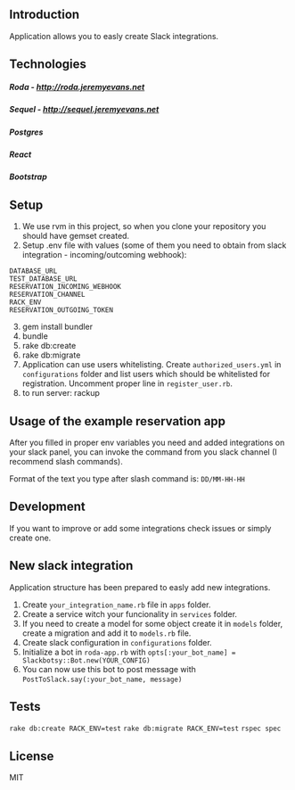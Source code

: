 ## Introduction

Application allows you to easly create Slack integrations.

## Technologies

##### Roda - http://roda.jeremyevans.net
##### Sequel - http://sequel.jeremyevans.net
##### Postgres
##### React
##### Bootstrap


## Setup

1. We use rvm in this project, so when you clone your repository you should have gemset created.
2. Setup .env file with values (some of them you need to obtain from slack integration - incoming/outcoming webhook):

  ```
DATABASE_URL
TEST_DATABASE_URL
RESERVATION_INCOMING_WEBHOOK
RESERVATION_CHANNEL
RACK_ENV
RESERVATION_OUTGOING_TOKEN
  ```
3. gem install bundler
4. bundle
5. rake db:create
6. rake db:migrate
7. Application can use users whitelisting. Create `authorized_users.yml` in `configurations` folder and list users which should be whitelisted for registration. Uncomment proper line in `register_user.rb`.
8. to run server: rackup

## Usage of the example reservation app
After you filled in proper env variables you need and added integrations on your slack panel, you can invoke the command from you slack channel (I recommend slash commands).

Format of the text you type after slash command is: `DD/MM-HH-HH`

## Development
If you want to improve or add some integrations check issues or simply create one.

## New slack integration
Application structure has been prepared to easly add new integrations.

1. Create `your_integration_name.rb` file in `apps` folder.
2. Create a service witch your funcionality in `services` folder.
3. If you need to create a model for some object create it in `models` folder, create a migration and add it to `models.rb` file.
4. Create slack configuration in `configurations` folder.
5. Initialize a bot in `roda-app.rb` with `opts[:your_bot_name] = Slackbotsy::Bot.new(YOUR_CONFIG)`
6. You can now use this bot to post message with `PostToSlack.say(:your_bot_name, message)`

## Tests
`rake db:create RACK_ENV=test`
`rake db:migrate RACK_ENV=test`
`rspec spec`

## License

MIT
